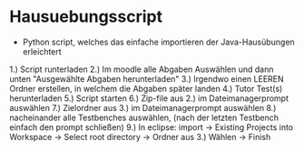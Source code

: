 # Hausuebungsscript
- Python script, welches das einfache importieren der Java-Hausübungen erleichtert

1.) Script runterladen
2.) Im moodle alle Abgaben Auswählen und dann unten "Ausgewählte Abgaben herunterladen"
3.) Irgendwo einen LEEREN Ordner erstellen, in welchem die Abgaben später landen
4.) Tutor Test(s) herunterladen 
5.) Script starten
6.) Zip-file aus 2.) im Dateimanagerprompt auswählen
7.) Zielordner aus 3.) im Dateimanagerprompt auswählen
8.) nacheinander alle Testbenches auswählen, (nach der letzten Testbench einfach den prompt schließen)
9.) In eclipse: import -> Existing Projects into Workspace -> Select root directory -> Ordner aus 3.) Wählen -> Finish
